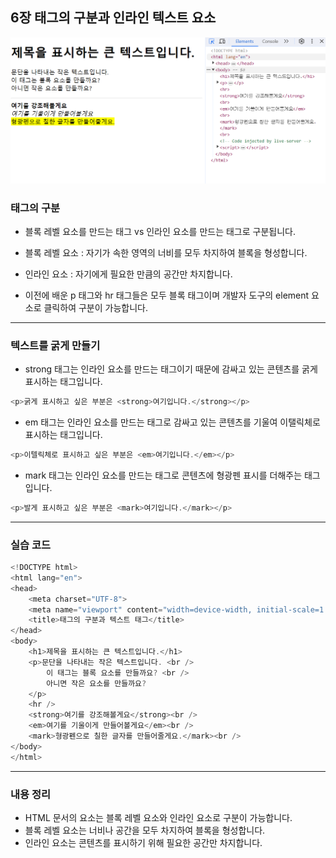 ## 6장 태그의 구분과 인라인 텍스트 요소

![alt text](Img/image6.png)

### 태그의 구분

* 블록 레벨 요소를 만드는 태그 vs 인라인 요소를 만드는 태그로 구분됩니다.

* 블록 레벨 요소 : 자기가 속한 영역의 너비를 모두 차지하여 블록을 형성합니다.

* 인라인 요소 : 자기에게 필요한 만큼의 공간만 차지합니다.

* 이전에 배운 p 태그와 hr 태그들은 모두 블록 태그이며 개발자 도구의 element 요소로 클릭하여 구분이 가능합니다.

---

### 텍스트를 굵게 만들기

* strong 태그는 인라인 요소를 만드는 태그이기 때문에 감싸고 있는 콘텐츠를 굵게 표시하는 태그입니다.

```javascript
<p>굵게 표시하고 싶은 부분은 <strong>여기입니다.</strong></p>
```

* em 태그는 인라인 요소를 만드는 태그로 감싸고 있는 콘텐츠를 기울여 이탤릭체로 표시하는 태그입니다.

```javascript
<p>이텔릭체로 표시하고 싶은 부분은 <em>여기입니다.</em></p>
```

* mark 태그는 인라인 요소를 만드는 태그로 콘텐츠에 형광펜 표시를 더해주는 태그입니다.

```javascript
<p>발게 표시하고 싶은 부분은 <mark>여기입니다.</mark></p>
```

---

### 실습 코드

```javascript
<!DOCTYPE html>
<html lang="en">
<head>
    <meta charset="UTF-8">
    <meta name="viewport" content="width=device-width, initial-scale=1.0">
    <title>태그의 구분과 텍스트 태그</title>
</head>
<body>
    <h1>제목을 표시하는 큰 텍스트입니다.</h1>
    <p>문단을 나타내는 작은 텍스트입니다. <br />
        이 태그는 블록 요소를 만들까요? <br /> 
        아니면 작은 요소를 만들까요?
    </p>
    <hr />
    <strong>여기를 강조해볼게요</strong><br />
    <em>여기를 기울이게 만들어볼게요</em><br />
    <mark>형광펜으로 칠한 글자를 만들어줄게요.</mark><br />
</body>
</html>
```

---

### 내용 정리

* HTML 문서의 요소는 블록 레벨 요소와 인라인 요소로 구분이 가능합니다.
* 블록 레벨 요소는 너비나 공간을 모두 차지하여 블록을 형성합니다.
* 인라인 요소는 콘텐츠를 표시하기 위해 필요한 공간만 차지합니다.